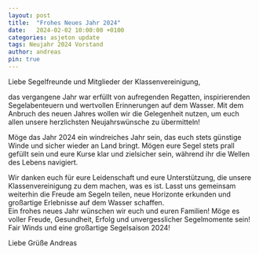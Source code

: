 ```yaml
---
layout: post
title:  "Frohes Neues Jahr 2024"
date:   2024-02-02 10:00:00 +0100
categories: asjeton update
tags: Neujahr 2024 Vorstand
author: andreas
pin: true
---
```

Liebe Segelfreunde und Mitglieder der Klassenvereinigung,

das vergangene Jahr war erfüllt von aufregenden Regatten, inspirierenden Segelabenteuern und wertvollen Erinnerungen auf dem Wasser. Mit dem Anbruch des neuen Jahres wollen wir die Gelegenheit nutzen, um euch allen unsere herzlichsten Neujahrswünsche zu übermitteln!  

Möge das Jahr 2024 ein windreiches Jahr sein, das  euch stets günstige Winde und sicher wieder an Land bringt. Mögen eure Segel stets prall gefüllt sein und eure Kurse klar und zielsicher sein, während ihr die Wellen des Lebens navigiert.  

Wir danken euch für eure Leidenschaft und eure Unterstützung, die unsere Klassenvereinigung zu dem machen, was es ist. Lasst uns gemeinsam weiterhin die Freude am Segeln teilen, neue Horizonte erkunden und großartige Erlebnisse auf  dem Wasser schaffen.  
Ein frohes neues Jahr wünschen wir euch und euren Familien! Möge es voller Freude, Gesundheit, Erfolg und unvergesslicher Segelmomente sein! Fair Winds und eine großartige Segelsaison 2024!  

Liebe Grüße  Andreas  
